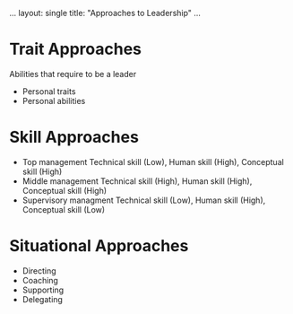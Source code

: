 ...
layout: single
title: "Approaches to Leadership"
...

# Trait Approaches
Abilities that require to be a leader
* Personal traits
* Personal abilities

# Skill Approaches
* Top management
Technical skill (Low), Human skill (High), Conceptual skill (High)
* Middle management
Technical skill (High), Human skill (High), Conceptual skill (High)
* Supervisory managment 
Technical skill (Low), Human skill (High), Conceptual skill (Low)

# Situational Approaches
* Directing
* Coaching
* Supporting
* Delegating 

